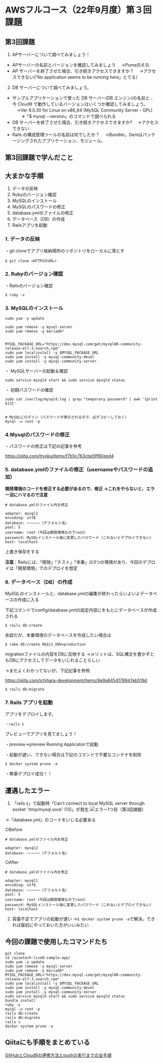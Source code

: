 # AWSフルコース（22年9月度）第３回課題

## 第3回課題
1. APサーバーについて調べてみましょう！

- APサーバーの名前とバージョンを確認してみましょう
　→Puma(5.6.5)
　
- AP サーバーを終了させた場合、引き続きアクセスできますか？
　→アクセスできない(「No application seems to be running here」とでる）
　
2. DB サーバーについて調べてみましょう。

- サンプルアプリケーションで使った DB サーバー(DB エンジン)の名前と
、今 Cloud9 で動作しているバージョンはいくつか確認してみましょう。
　→Ver 8.0.30 for Linux on x86_64 (MySQL Community Server - GPL)
　
　※「$ mysql --version」のコマンドで調べられる
　
- DB サーバーを終了させた場合、引き続きアクセスできますか?
　→アクセスできない
　
- Rails の構成管理ツールの名前は何でしたか？
　→Bundler。Gemはパッケージングされたアプリケーション、モジュール。
　
## 第3回課題で学んだこと

## 大まかな手順
1. データの反映
2. Rubyのバージョン確認
3. MySQLのインストール
4. MySQLのパスワードの修正
5. database.ymlのファイルの修正
6. データベース（DB）の作成
7. Railsアプリを起動


### 1. データの反映
・git cloneでアプリ格納場所のリポジトリをローカルに落とす

```
$ git clone <HTTPSのURL>
```

### 2. Rubyのバージョン確認
・Railsのバージョン確認
```
$ ruby -v
```

### 3. MySQLのインストール

```
sudo yum -y update

sudo yum remove -y mysql-server
sudo yum remove -y mariadb*


MYSQL_PACKAGE_URL="https://dev.mysql.com/get/mysql80-community-release-el7-3.noarch.rpm"
sudo yum localinstall -y $MYSQL_PACKAGE_URL
sudo yum install -y mysql-community-devel
sudo yum install -y mysql-community-server
```

・ MySQLサーバーの起動＆確認
```
sudo service mysqld start && sudo service mysqld status
```

・ 初期パスワードの確認
```
sudo cat /var/log/mysqld.log | grep "temporary password" | awk '{print $13}'


# MySQLにログイン（パスワードが表示されるので、必ずコピーしておく）
mysql -u root -p
```

### 4.Mysqlのパスワードの修正

・パスワードの修正は下記の記事を参考

https://qiita.com/ttyoku/items/f7b5c763cbe5ff80eed4


### 5. database.ymlのファイルの修正（usernameやパスワードの追加）

**開発環境のコードを修正する必要があるので、修正
→これをやらないと、エラー沼にハマるので注意**

```
# database.ymlのファイル内を修正

adapter: mysql2
encoding: utf8
database: ~~~~~~（デフォルト名）
pool: 5
username: root（今回は開発環境なのでroot）
password: MySQLインストール後に変更したパスワード（これないとデプロイできない）
host: localhost
```

上書き保存をする

**注意**：Railsには、「開発」「テスト」「本番」の3つの環境があり、今回のデプロイは「開発環境」でのデプロイを想定


### 6. データベース（DB）の作成

MySQLのインストールと、database.ymlの編集が終わったらいよいよデータベースの作成に入る


下記コマンドでconfig/database.ymlの設定内容にをもとにデータベースが作成される

```
$ rails db:create
```

余談だが、本番環境のデータベースを作成したい場合は
```
$ rake db:create RAILS_ENV=production
```


migrationファイルの内容をDBに反映する
→メリットは、SQL構文を書かずともDBにアクセスしてデータをいじれることらしい

→まだよくわかってないが、下記記事を参照

https://qiita.com/ichihara-development/items/9e9a8454178947eb519d

```
$ rails db:migrate
```


### 7. Rails アプリを起動

アプリをデプロイします。
```
・rails s
```

プレビューでアプリを見てましょう！

・preview→preview Running Applicatonで起動


・起動が遅い、できない場合は下記のコマンドで不要なコンテナを削除
```
$ docker system prune -a
```

・無事デプロイ成功！！

## 遭遇したエラー
1. 「rails s」で起動時「Can't connect to local MySQL server through socket '/tmp/mysql.sock' (13)」が発生
![エラー1つ目（第3回課題）](https://user-images.githubusercontent.com/100008521/192686945-ee737818-5799-4495-b309-8d6915ec29f1.png)

→「database.yml」のコードをいじる必要ある

○Before
```
# database.ymlのファイル内を修正

adapter: mysql2
database: ~~~~~~（デフォルト名）
```

○After
```
# database.ymlのファイル内を修正

adapter: mysql2
encoding: utf8
database: ~~~~~~（デフォルト名）
pool: 5
username: root（今回は開発環境なのでroot）
password: MySQLインストール後に変更したパスワード（これないとデプロイできない）
host: localhost
```

2. 容量不足でアプリの起動が遅い
→`$ docker system prune -a`で解決。できれば最初にやっておいた方がいいみたい


## 今回の課題で使用したコマンドたち
```
git clone
cd raisetech-live8-sample-app/
sudo yum -y update
sudo yum remove -y mysql-server
sudo yum remove -y mariadb*
MYSQL_PACKAGE_URL="https://dev.mysql.com/get/mysql80-community-release-el7-3.noarch.rpm"
sudo yum localinstall -y $MYSQL_PACKAGE_URL
sudo yum install -y mysql-community-devel
sudo yum install -y mysql-community-server
sudo service mysqld start && sudo service mysqld status
bundle install
ruby -v
mysql -u root -p
rails db:create
rails db:migrate
rails s
docker system prune -a
```

## Qiitaにも手順をまとめている

[GitHubとCloud9の連携方法とpushの実行までの全手順](https://qiita.com/saunadaisuki/private/ecd1a15e7db8eae4ff70)

